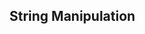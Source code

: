 ## String Manipulation


<!-- vim: set fenc=utf-8 spell spl=en ts=4 sw=4 et filetype=markdown : -->
